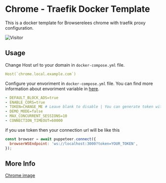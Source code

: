 # Chrome - Traefik Docker Template

This is a docker template for Browserelees chrome with traefik proxy configuration.

![Visitor](https://visitor-badge.laobi.icu/badge?page_id=manh21.chrome-traefik)

## Usage

Change Host url to your domain in `docker-compose.yml` file.

```yaml
Host(`chrome.local.example.com`)
```

Configure your envoriment in `docker-compose.yml` file. You can find more information about envoriment variable in [here](https://www.browserless.io/docs/docker).

```yaml
- DEFAULT_BLOCK_ADS=true
- ENABLE_CORS=true
- TOKEN=CHANGE_ME # Leave blank to disable | You can generate token with `openssl rand -hex 16`
- DEMO_MODE=false
- MAX_CONCURRENT_SESSIONS=10
- CONNECTION_TIMEOUT=60000
```

if you use token then your connection url will be like this

```js
const browser = await puppeteer.connect({
  browserWSEndpoint: 'ws://localhost:3000?token=YOUR_TOKEN',
});
```

## More Info

[Chrome image](https://github.com/browserless/chrome)